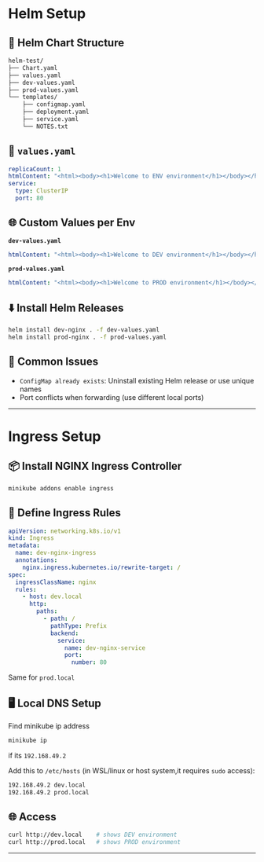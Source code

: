 
# Helm Setup

## 📁 Helm Chart Structure

```bash
helm-test/
├── Chart.yaml
├── values.yaml
├── dev-values.yaml
├── prod-values.yaml
└── templates/
    ├── configmap.yaml
    ├── deployment.yaml
    ├── service.yaml
    └── NOTES.txt
```

## 🔧 `values.yaml`

```yaml
replicaCount: 1
htmlContent: "<html><body><h1>Welcome to ENV environment</h1></body></html>"
service:
  type: ClusterIP
  port: 80
```

## 🌐 Custom Values per Env

**`dev-values.yaml`**

```yaml
htmlContent: "<html><body><h1>Welcome to DEV environment</h1></body></html>"
```

**`prod-values.yaml`**

```yaml
htmlContent: "<html><body><h1>Welcome to PROD environment</h1></body></html>"
```

## ⬇️ Install Helm Releases

```sh
helm install dev-nginx . -f dev-values.yaml
helm install prod-nginx . -f prod-values.yaml
```

## 🔁 Common Issues

* `ConfigMap already exists`: Uninstall existing Helm release or use unique names
* Port conflicts when forwarding (use different local ports)

---

# Ingress Setup

## 📦 Install NGINX Ingress Controller

```sh
minikube addons enable ingress
```

## 🚪 Define Ingress Rules

```yaml
apiVersion: networking.k8s.io/v1
kind: Ingress
metadata:
  name: dev-nginx-ingress
  annotations:
    nginx.ingress.kubernetes.io/rewrite-target: /
spec:
  ingressClassName: nginx
  rules:
    - host: dev.local
      http:
        paths:
          - path: /
            pathType: Prefix
            backend:
              service:
                name: dev-nginx-service
                port:
                  number: 80
```

Same for `prod.local`



## 🖥️ Local DNS Setup
Find minikube ip address
```bash
minikube ip
```
if its `192.168.49.2`

Add this to `/etc/hosts` (in WSL/linux or host system,it requires `sudo` access):

```bash
192.168.49.2 dev.local
192.168.49.2 prod.local
```


## 🌐 Access

```sh
curl http://dev.local    # shows DEV environment
curl http://prod.local   # shows PROD environment
```

---
